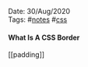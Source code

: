 Date: 30/Aug/2020  
Tags: #[notes](../notes.md) #[css](css.md)

#### What Is A CSS Border
[[padding]]
